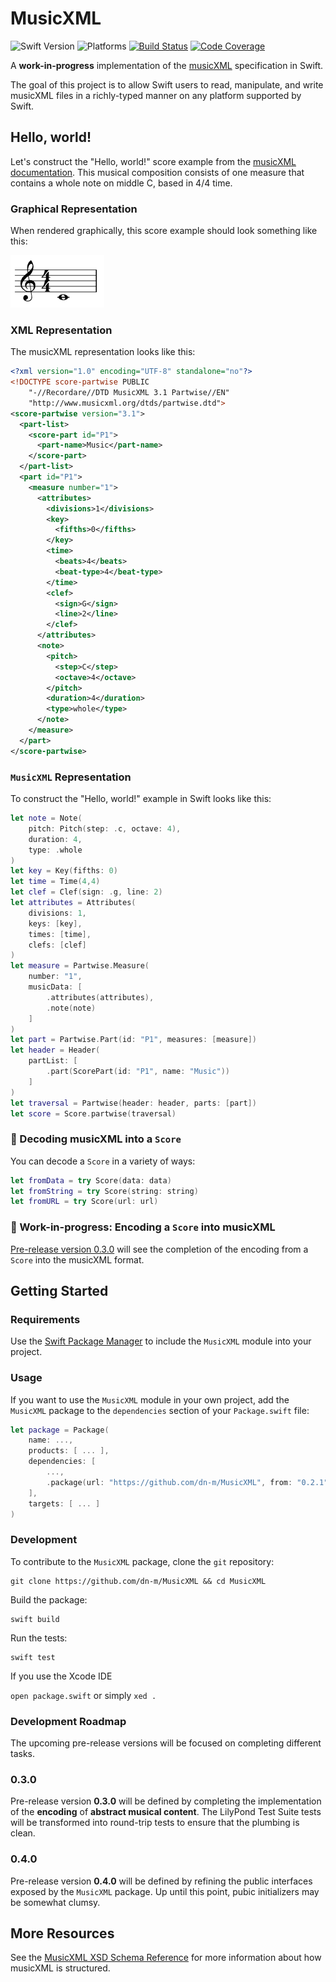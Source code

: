 # MusicXML

![Swift Version](https://img.shields.io/badge/Swift-5.1-orange.svg)
![Platforms](https://img.shields.io/badge/platform-linux%20%7C%20macOS%20%7C%20iOS%20%7C%20watchOS%20%7C%20tvOS-lightgrey)
[![Build Status](https://travis-ci.org/dn-m/MusicXML.svg?branch=latest)](https://travis-ci.org/dn-m/MusicXML)
[![Code Coverage](https://codecov.io/gh/dn-m/MusicXML/branch/latest/graph/badge.svg)](https://codecov.io/github/dn-m/MusicXML)

A **work-in-progress** implementation of the [musicXML](https://www.musicxml.com) specification in Swift.

The goal of this project is to allow Swift users to read, manipulate, and write musicXML files in a richly-typed manner on any platform supported by Swift.

## Hello, world!

Let's construct the "Hello, world!" score example from the [musicXML documentation](https://www.musicxml.com/tutorial/hello-world/). This musical composition consists of one measure that contains a whole note on middle C, based in 4/4 time.

### Graphical Representation

When rendered graphically, this score example should look something like this:

![Hello, world!](Documentation/hello_world.gif)

### XML Representation

The musicXML representation looks like this:

```XML
<?xml version="1.0" encoding="UTF-8" standalone="no"?>
<!DOCTYPE score-partwise PUBLIC
    "-//Recordare//DTD MusicXML 3.1 Partwise//EN"
    "http://www.musicxml.org/dtds/partwise.dtd">
<score-partwise version="3.1">
  <part-list>
    <score-part id="P1">
      <part-name>Music</part-name>
    </score-part>
  </part-list>
  <part id="P1">
    <measure number="1">
      <attributes>
        <divisions>1</divisions>
        <key>
          <fifths>0</fifths>
        </key>
        <time>
          <beats>4</beats>
          <beat-type>4</beat-type>
        </time>
        <clef>
          <sign>G</sign>
          <line>2</line>
        </clef>
      </attributes>
      <note>
        <pitch>
          <step>C</step>
          <octave>4</octave>
        </pitch>
        <duration>4</duration>
        <type>whole</type>
      </note>
    </measure>
  </part>
</score-partwise>
```

### `MusicXML` Representation

To construct the "Hello, world!" example in Swift looks like this:

```Swift
let note = Note(
    pitch: Pitch(step: .c, octave: 4), 
    duration: 4, 
    type: .whole
)
let key = Key(fifths: 0)
let time = Time(4,4)
let clef = Clef(sign: .g, line: 2)
let attributes = Attributes(
    divisions: 1,
    keys: [key],
    times: [time],
    clefs: [clef]
)
let measure = Partwise.Measure(
    number: "1",
    musicData: [
        .attributes(attributes),
        .note(note)
    ]
)
let part = Partwise.Part(id: "P1", measures: [measure])
let header = Header(
    partList: [
        .part(ScorePart(id: "P1", name: "Music"))
    ]
)
let traversal = Partwise(header: header, parts: [part])
let score = Score.partwise(traversal)
```

### 🧬 Decoding musicXML into a `Score`

You can decode a `Score` in a variety of ways:

```Swift
let fromData = try Score(data: data)
let fromString = try Score(string: string)
let fromURL = try Score(url: url)
```

### 🚧 Work-in-progress: Encoding a `Score` into musicXML

[Pre-release version 0.3.0](https://github.com/dn-m/MusicXML/milestone/1) will see the completion of the encoding from a `Score` into the musicXML format.


## Getting Started

### Requirements

Use the [Swift Package Manager](https://swift.org/package-manager/) to include the `MusicXML` module into your project.

### Usage

If you want to use the `MusicXML` module in your own project, add the `MusicXML` package to the `dependencies` section of your `Package.swift` file:

```Swift
let package = Package(
    name: ...,
    products: [ ... ],
    dependencies: [
        ...,
        .package(url: "https://github.com/dn-m/MusicXML", from: "0.2.1")
    ],
    targets: [ ... ]
)
```

### Development

To contribute to the `MusicXML` package, clone the `git` repository:

```
git clone https://github.com/dn-m/MusicXML && cd MusicXML
```

Build the package:

```
swift build
```

Run the tests:

```
swift test
```

If you use the Xcode IDE

```open package.swift``` or simply ```xed .```

### Development Roadmap

The upcoming pre-release versions will be focused on completing different tasks.

### 0.3.0

Pre-release version **0.3.0** will be defined by completing the implementation of the **encoding** of **abstract musical content**. The LilyPond Test Suite tests will be transformed into round-trip tests to ensure that the plumbing is clean.

### 0.4.0

Pre-release version **0.4.0** will be defined by refining the public interfaces exposed by the `MusicXML` package. Up until this point, pubic initializers may be somewhat clumsy.


## More Resources

See the [MusicXML XSD Schema Reference](http://usermanuals.musicxml.com/MusicXML/MusicXML.htm#MusicXMLReference.htm%3FTocPath%3DMusicXML%2520Reference%7C_____0) for more information about how musicXML is structured.
